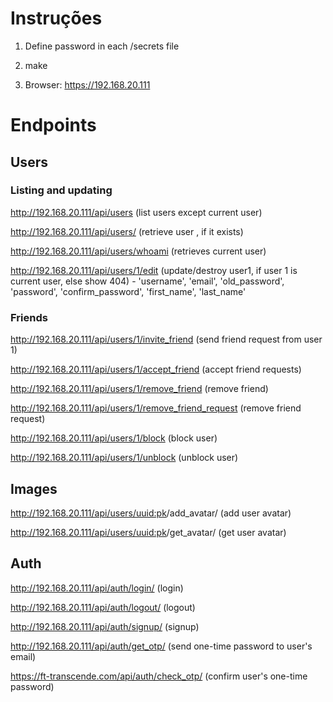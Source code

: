 # Instruções

1.  Define password in each /secrets file

2.  make

3.  Browser: https://192.168.20.111

# Endpoints

## Users

### Listing and updating

http://192.168.20.111/api/users (list users except current user)

http://192.168.20.111/api/users/<uuid> (retrieve user <uuid>, if it exists)

http://192.168.20.111/api/users/whoami (retrieves current user)

http://192.168.20.111/api/users/1/edit (update/destroy user1, if user 1 is current user, else show 404) - 'username', 'email', 'old_password', 'password', 'confirm_password', 'first_name', 'last_name'

### Friends

http://192.168.20.111/api/users/1/invite_friend (send friend request from user 1)

http://192.168.20.111/api/users/1/accept_friend (accept friend requests)

http://192.168.20.111/api/users/1/remove_friend (remove friend)

http://192.168.20.111/api/users/1/remove_friend_request (remove friend request)

http://192.168.20.111/api/users/1/block (block user)

http://192.168.20.111/api/users/1/unblock (unblock user)

## Images

http://192.168.20.111/api/users/<uuid:pk>/add_avatar/ (add user avatar)

http://192.168.20.111/api/users/<uuid:pk>/get_avatar/ (get user avatar)

## Auth

http://192.168.20.111/api/auth/login/ (login)

http://192.168.20.111/api/auth/logout/ (logout)

http://192.168.20.111/api/auth/signup/ (signup)

http://192.168.20.111/api/auth/get_otp/ (send one-time password to user's email)

https://ft-transcende.com/api/auth/check_otp/ (confirm user's one-time password)